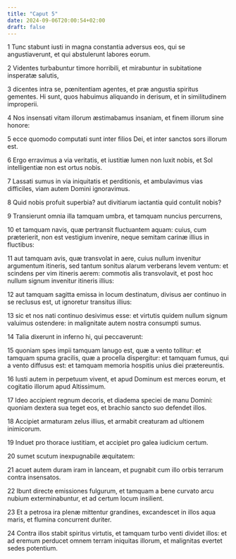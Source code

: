```yaml
---
title: "Caput 5"
date: 2024-09-06T20:00:54+02:00
draft: false
---
```



1 Tunc stabunt iusti in magna constantia adversus eos, qui se angustiaverunt, et qui abstulerunt labores eorum.

2 Videntes turbabuntur timore horribili, et mirabuntur in subitatione insperatæ salutis,

3 dicentes intra se, pœnitentiam agentes, et præ angustia spiritus gementes. Hi sunt, quos habuimus aliquando in derisum, et in similitudinem improperii.

4 Nos insensati vitam illorum æstimabamus insaniam, et finem illorum sine honore:

5 ecce quomodo computati sunt inter filios Dei, et inter sanctos sors illorum est.

6 Ergo erravimus a via veritatis, et iustitiæ lumen non luxit nobis, et Sol intelligentiæ non est ortus nobis.

7 Lassati sumus in via iniquitatis et perditionis, et ambulavimus vias difficiles, viam autem Domini ignoravimus.

8 Quid nobis profuit superbia? aut divitiarum iactantia quid contulit nobis?

9 Transierunt omnia illa tamquam umbra, et tamquam nuncius percurrens,

10 et tamquam navis, quæ pertransit fluctuantem aquam: cuius, cum præterierit, non est vestigium invenire, neque semitam carinæ illius in fluctibus:

11 aut tamquam avis, quæ transvolat in aere, cuius nullum invenitur argumentum itineris, sed tantum sonitus alarum verberans levem ventum: et scindens per vim itineris aerem: commotis alis transvolavit, et post hoc nullum signum invenitur itineris illius:

12 aut tamquam sagitta emissa in locum destinatum, divisus aer continuo in se reclusus est, ut ignoretur transitus illius:

13 sic et nos nati continuo desivimus esse: et virtutis quidem nullum signum valuimus ostendere: in malignitate autem nostra consumpti sumus.

14 Talia dixerunt in inferno hi, qui peccaverunt:

15 quoniam spes impii tamquam lanugo est, quæ a vento tollitur: et tamquam spuma gracilis, quæ a procella dispergitur: et tamquam fumus, qui a vento diffusus est: et tamquam memoria hospitis unius diei prætereuntis.

16 Iusti autem in perpetuum vivent, et apud Dominum est merces eorum, et cogitatio illorum apud Altissimum.

17 Ideo accipient regnum decoris, et diadema speciei de manu Domini: quoniam dextera sua teget eos, et brachio sancto suo defendet illos.

18 Accipiet armaturam zelus illius, et armabit creaturam ad ultionem inimicorum.

19 Induet pro thorace iustitiam, et accipiet pro galea iudicium certum.

20 sumet scutum inexpugnabile æquitatem:

21 acuet autem duram iram in lanceam, et pugnabit cum illo orbis terrarum contra insensatos.

22 Ibunt directe emissiones fulgurum, et tamquam a bene curvato arcu nubium exterminabuntur, et ad certum locum insilient.

23 Et a petrosa ira plenæ mittentur grandines, excandescet in illos aqua maris, et flumina concurrent duriter.

24 Contra illos stabit spiritus virtutis, et tamquam turbo venti dividet illos: et ad eremum perducet omnem terram iniquitas illorum, et malignitas evertet sedes potentium.

